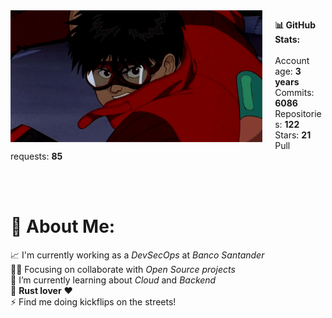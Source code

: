 <img align="left" src="/kaneda.gif" style="margin-right: 20px; width: 80%;">

__📊 GitHub Stats:__<br><br>
Account age: __3 years__<br>
Commits: __6086__<br>
Repositories: __122__<br>
Stars: __21__<br>
Pull requests: __85__<br>

<br><br>

# 💫 About Me:
📈 I'm currently working as a _DevSecOps_ at _Banco Santander_<br>💪🏽 Focusing on collaborate with _Open Source projects_<br>🌱 I’m currently learning about _Cloud_ and _Backend_<br>🦀 __Rust lover__ ❤️<br>⚡ Find me doing kickflips on the streets!
